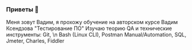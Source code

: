 ### Приветы 👋
Меня зовут Вадим, я прохожу обучение на авторском курсе Вадим Ксендзова "Тестирование ПО"
Изучаю теорию QA и технические инструменты: 
Git, \n
Bash (Linux CLI),
Postman Manual/Automation,
SQL,
Jmeter,
Charles,
Fiddler
